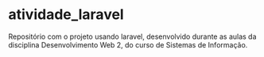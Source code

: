 # atividade_laravel
Repositório com o projeto usando laravel, desenvolvido durante as aulas da disciplina Desenvolvimento Web 2, do curso de Sistemas de Informação.

